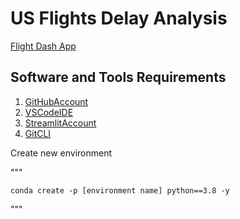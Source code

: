 # US Flights Delay Analysis
[Flight Dash App](https://cidowu-flightsdelay-flight-dash-a0m5bm.streamlit.app/)

## Software and Tools Requirements

1.  [GitHubAccount](https://github.com)
2.  [VSCodeIDE](https://code.visualstudio.com/)
3.  [StreamlitAccount](https://streamlit.io)
4.  [GitCLI](https://git-scm.com/book/en/v2/Getting-Started-The-Command-Line)


Create new environment

"""

    conda create -p [environment name] python==3.8 -y

"""


